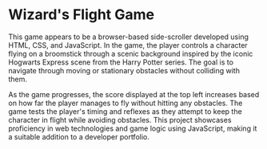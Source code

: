 # Wizard's Flight Game

This game appears to be a browser-based side-scroller developed using HTML, CSS, and JavaScript. In the game, the player controls a character flying on a broomstick through a scenic background inspired by the iconic Hogwarts Express scene from the Harry Potter series. The goal is to navigate through moving or stationary obstacles without colliding with them.

As the game progresses, the score displayed at the top left increases based on how far the player manages to fly without hitting any obstacles. The game tests the player's timing and reflexes as they attempt to keep the character in flight while avoiding obstacles. This project showcases proficiency in web technologies and game logic using JavaScript, making it a suitable addition to a developer portfolio.

